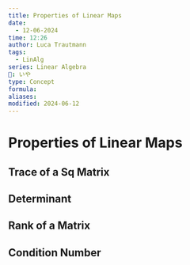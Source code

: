 ```yaml
---
title: Properties of Linear Maps
date:
  - 12-06-2024
time: 12:26
author: Luca Trautmann
tags:
  - LinAlg
series: Linear Algebra
🍙: いや
type: Concept
formula: 
aliases: 
modified: 2024-06-12
---
```

# Properties of Linear Maps
## Trace of a Sq Matrix

## Determinant

## Rank of a Matrix

## Condition Number

